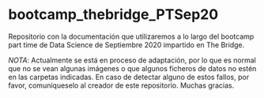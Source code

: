 # bootcamp_thebridge_PTSep20


Repositorio con la documentación que utilizaremos a lo largo del bootcamp part time de Data Science de Septiembre 2020 impartido en The Bridge.

*NOTA*: Actualmente se está en proceso de adaptación, por lo que es normal que no se vean algunas imágenes o que algunos ficheros de datos no estén en las carpetas indicadas. En caso de detectar alguno de estos fallos, por favor, comuníqueselo al creador de este repositorio. Muchas gracias.
